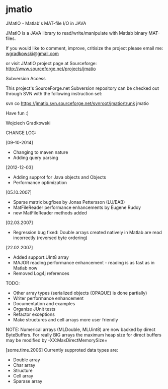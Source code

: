 jmatio
======

JMatIO - Matlab's MAT-file I/O in JAVA



JMatIO is a JAVA library to read/write/manipulate with Matlab binary
MAT-files.

If you would like to comment, improve, critisize the project please 
email me: wgradkowski@gmail.com 

or visit JMatIO project page at Sourceforge:
http://www.sourceforge.net/projects/jmatio

Subversion Access

This project's SourceForge.net Subversion repository can be checked out through 
SVN with the following instruction set:

svn co https://jmatio.svn.sourceforge.net/svnroot/jmatio/trunk jmatio 

Have fun :)

Wojciech Gradkowski

CHANGE LOG:

[09-10-2014]
+ Changing to maven nature
+ Adding query parsing

[2012-12-03]
+ Adding supprot for Java objects and Objects
+ Performance optimization

[05.10.2007]
+ Sparse matrix bugfixes by Jonas Pettersson (LU/EAB)
+ MatFileReader performance enhancements by Eugene Rudoy
+ new MatFileReader methods added

[02.03.2007]
+ Regression bug fixed: Double arrays created natively in Matlab are read 
  incorrectly (reversed byte ordering)

[22.02.2007]
+ Added support:UInt8 array 
+ MAJOR reading performance enhancement - reading is as fast as in Matlab now
+ Removed Log4j references

TODO:
- Other array types (serialized objects (OPAQUE) is done partially)
- Writer performance enhancement
- Documentation and examples
- Organize JUnit tests
- Refactor exceptions
- Make structures and cell arrays more user friendly

NOTE:
Numerical arrays (MLDouble, MLUint8) are now backed by direct ByteBuffers. For 
really BIG arrays the maximum heap size for direct buffers may be modified by 
-XX:MaxDirectMemorySize=<size>


[some.time.2006]
Currently supproted data types are:
+ Double array
+ Char array
+ Structure
+ Cell array
+ Sparase array

